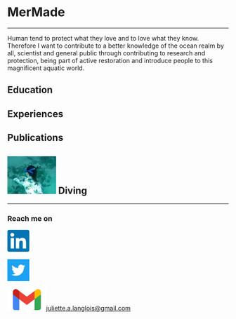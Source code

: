 # MerMade
________________

  Human tend to protect what they love and to love what they know. Therefore I want to contribute to a better knowledge of the ocean realm by all, scientist and general public through contributing to research and protection, being part of active restoration and introduce people to this magnificent aquatic world.
  
## Education

## Experiences

## Publications

## <img src="/images/freedivingjuju.png" width="111" height="86.25"> Diving


_________________________________

### Reach me on

[<img src="/images/linkedin.png" width="50" height="50">](https://www.linkedin.com/in/juliette-langlois-838271109/)

[<img src="/images/twitter.png" width="50" height="50">](https://twitter.com/Juliette__L) 

<img src="/images/gmail.png" width="88.5" height="50"><juliette.a.langlois@gmail.com>
